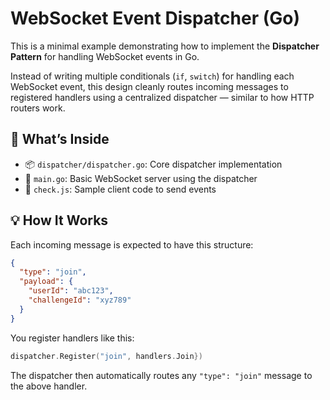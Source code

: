 
# WebSocket Event Dispatcher (Go)

This is a minimal example demonstrating how to implement the **Dispatcher Pattern** for handling WebSocket events in Go.

Instead of writing multiple conditionals (`if`, `switch`) for handling each WebSocket event, this design cleanly routes incoming messages to registered handlers using a centralized dispatcher — similar to how HTTP routers work.

## 🧠 What’s Inside

- 📦 `dispatcher/dispatcher.go`: Core dispatcher implementation
- 🧪 `main.go`: Basic WebSocket server using the dispatcher
- 🧾 `check.js`: Sample client code to send events

## 💡 How It Works

Each incoming message is expected to have this structure:

```json
{
  "type": "join",
  "payload": {
    "userId": "abc123",
    "challengeId": "xyz789"
  }
}
````

You register handlers like this:

```go
dispatcher.Register("join", handlers.Join})
```

The dispatcher then automatically routes any `"type": "join"` message to the above handler.

